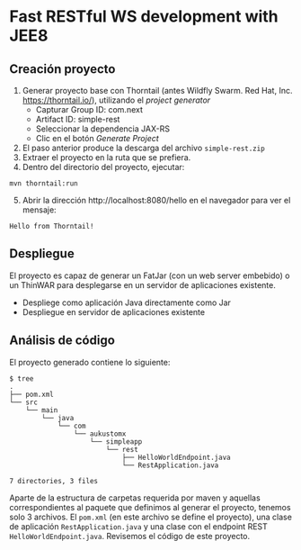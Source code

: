 Fast RESTful WS development with JEE8
======

## Creación proyecto
1. Generar proyecto base con Thorntail (antes Wildfly Swarm. Red Hat, Inc. https://thorntail.io/), utilizando el *project generator*
    * Capturar Group ID: com.next
    * Artifact ID: simple-rest
    * Seleccionar la dependencia JAX-RS
    * Clic en el botón *Generate Project*
2. El paso anterior produce la descarga del archivo `simple-rest.zip` 
3. Extraer el proyecto en la ruta que se prefiera.
4. Dentro del directorio del proyecto, ejecutar:
```
mvn thorntail:run
```
5. Abrir la dirección http://localhost:8080/hello en el navegador para ver el mensaje:
```
Hello from Thorntail!
```
## Despliegue
El proyecto es capaz de generar un FatJar (con un web server embebido) o un ThinWAR para desplegarse en un servidor de aplicaciones existente.

* Despliege como aplicación Java directamente como Jar
* Despliegue en servidor de aplicaciones existente

## Análisis de código
El proyecto generado contiene lo siguiente:
```
$ tree
.
├── pom.xml
└── src
    └── main
        └── java
            └── com
                └── aukustomx
                    └── simpleapp
                        └── rest
                            ├── HelloWorldEndpoint.java
                            └── RestApplication.java

7 directories, 3 files
```
Aparte de la estructura de carpetas requerida por maven y aquellas correspondientes al paquete que definimos al generar el proyecto, tenemos solo 3 archivos. El `pom.xml` (en este archivo se define el proyecto), una clase de aplicación `RestApplication.java` y una clase con el endpoint REST `HelloWorldEndpoint.java`. Revisemos el código de este proyecto.

